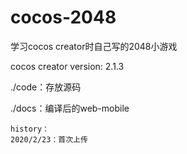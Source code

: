 # cocos-2048
学习cocos creator时自己写的2048小游戏

cocos creator version: 2.1.3

./code：存放源码

./docs：编译后的web-mobile

	history：
	2020/2/23：首次上传
